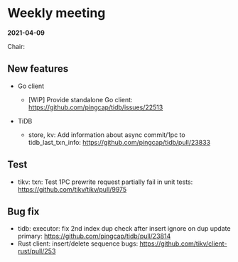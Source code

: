 # Weekly meeting

**2021-04-09**

Chair:

## New features

* Go client
  * [WIP] Provide standalone Go client: https://github.com/pingcap/tidb/issues/22513

* TiDB
  * store, kv: Add information about async commit/1pc to tidb_last_txn_info: https://github.com/pingcap/tidb/pull/23833

## Test

* tikv: txn: Test 1PC prewrite request partially fail in unit tests: https://github.com/tikv/tikv/pull/9975

## Bug fix

* tidb: executor: fix 2nd index dup check after insert ignore on dup update primary: https://github.com/pingcap/tidb/pull/23814
* Rust client: insert/delete sequence bugs: https://github.com/tikv/client-rust/pull/253
